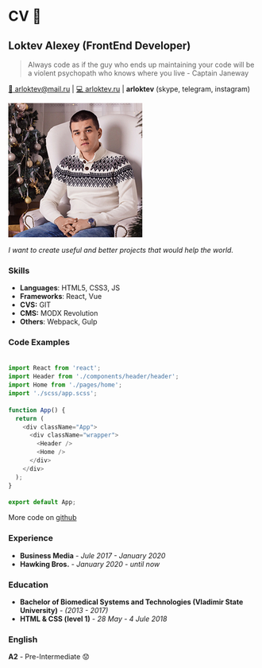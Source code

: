 # CV :page_facing_up:

## Loktev Alexey (FrontEnd Developer)

> Always code as if the guy who ends up maintaining your code will be a violent psychopath who knows where you live - Captain Janeway

[:email: arloktev@mail.ru](mailto:arloktev@mail.ru) | [:computer: arloktev.ru](https://arloktev.ru) | **arloktev** (skype, telegram, instagram)


![Loktev Alexey](./images/avatar.jpg)

_I want to create useful and better projects that would help the world._

### Skills

* **Languages**: HTML5, CSS3, JS
* **Frameworks**: React, Vue
* **CVS:** GIT
* **CMS:** MODX Revolution
* **Others**: Webpack, Gulp

### Code Examples

```javascript

import React from 'react';
import Header from './components/header/header';
import Home from './pages/home';
import './scss/app.scss';

function App() {
  return (
    <div className="App">
      <div className="wrapper">
        <Header />
        <Home />
      </div>
    </div>
  );
}

export default App;
```

More code on [github](https://github.com/arloktev)

### Experience

* **Business Media** - *Jule 2017 - January 2020*
* **Hawking Bros.** - *January 2020 - until now*

### Education

* **Bachelor of Biomedical Systems and Technologies (Vladimir State University)** - *(2013 - 2017)*
* **HTML & CSS (level 1)** - *28 May - 4 Jule 2018*

### English

**A2** - Pre-Intermediate :worried:

